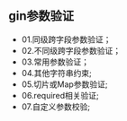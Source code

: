 ## gin参数验证
+ 01.同级跨字段参数验证；
+ 02.不同级跨字段参数验证；
+ 03.常用参数验证；
+ 04.其他字符串约束;
+ 05.切片或Map参数验证;
+ 06.required相关验证;
+ 07.自定义参数校验;